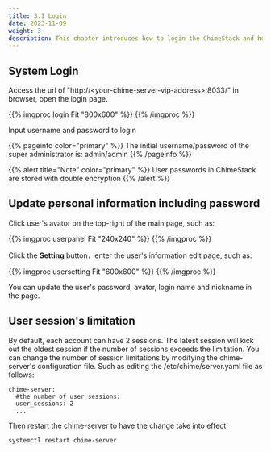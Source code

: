 ```yaml
---
title: 3.1 Login
date: 2023-11-09
weight: 3
description: This chapter introduces how to login the ChimeStack and how to update personal information
---
```


## System Login

Access the url of "http://\<your-chime-server-vip-address\>:8033/" in browser, open the login page.

{{% imgproc login Fit "800x600" %}}
{{% /imgproc %}}

Input username and password to login

{{% pageinfo color="primary" %}}
The initial username/password of the super administrator is: admin/admin
{{% /pageinfo %}}

{{% alert title="Note" color="primary" %}}
User passwords in ChimeStack are stored with double encryption
{{% /alert %}}

## Update personal information including password 

Click user's avator on the top-right of the main page, such as: 

{{% imgproc userpanel Fit "240x240" %}}
{{% /imgproc %}}

Click the **Setting** button，enter the user's information edit page, such as:

{{% imgproc usersetting Fit "600x600" %}}
{{% /imgproc %}}

You can update the user's password, avator, login name and nickname in the page. 

## User session's limitation

By default, each account can have 2 sessions. The latest session will kick out the oldest session if the number of sessions exceeds the limitation. You can change the number of session limitations by modifying the chime-server's configuration file. Such as editing the /etc/chime/server.yaml file as follows:

```
chime-server:
  #the number of user sessions:
  user_sessions: 2
  ...
```

Then restart the chime-server to have the change take into effect:

```
systemctl restart chime-server 
```